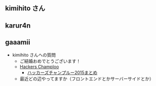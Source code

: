## kimihito さん

## karur4n

## gaaamii
- kimihito さんへの質問
  - ご結婚おめでとうございます！
  - <a href="http://hackers-champloo.org/2015/" target="blank">Hackers Champloo</a>
    - <a href="http://togetter.com/li/840194" target="blank">ハッカーズチャンプルー2015まとめ</a>
  - 最近どの辺やってますか（フロントエンドとかサーバーサイドとか）

